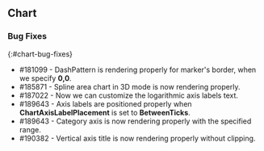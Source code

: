 ## Chart

### Bug Fixes
{:#chart-bug-fixes}

* \#181099 - DashPattern is rendering properly for marker's border, when we specify **0,0**.
* \#185871 - Spline area chart in 3D mode is now rendering properly.
* \#187022 - Now we can customize the logarithmic axis labels text.
* \#189643 - Axis labels are positioned properly when **ChartAxisLabelPlacement** is set to **BetweenTicks**.
* \#189643 - Category axis is now rendering properly with the specified range. 
* \#190382 - Vertical axis title is now rendering properly without clipping.
